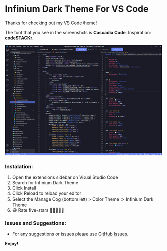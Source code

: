 # **Infinium Dark Theme For VS Code**

Thanks for checking out my VS Code theme!

The font that you see in the screenshots is **Cascadia Code**. 
Inspiration: **[codeSTACKr](https://www.youtube.com/watch?v=QCqWzb-9Sy8&t=267s)**.

![ss](images/ss/ss.png)

### **Instalation:**
1. Open the extensions sidebar on Visual Studio Code
1. Search for Infinium Dark Theme
1. Click Install
1. Click Reload to reload your editor
1. Select the Manage Cog (bottom left) > Color Theme ＞ Infinium Dark Theme
1. 😃 Rate five-stars 🌟🌟🌟🌟🌟
<!-- * [Markdown Syntax Reference](https://help.github.com/articles/markdown-basics/) -->

### **Issues and Suggestions:**
* For any suggestions or issues please use [GitHub Issues](https://github.com/weezzy44/Infinium-Dark-Theme-VSCODE/issues).

**Enjoy!**
